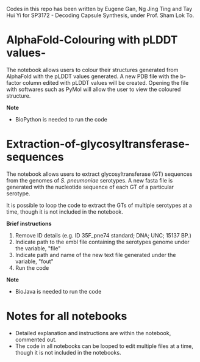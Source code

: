 Codes in this repo has been written by Eugene Gan, Ng Jing Ting and Tay Hui Yi for SP3172 - Decoding Capsule Synthesis, under Prof. Sham Lok To.

# AlphaFold-Colouring with pLDDT values-
The notebook allows users to colour their structures generated from AlphaFold with the pLDDT values generated. 
A new PDB file with the b-factor column edited with pLDDT values will be created. Opening the file with softwares such as PyMol will allow the user to view the coloured structure.

**Note**
- BioPython is needed to run the code 

# Extraction-of-glycosyltransferase-sequences
The notebook allows users to extract glycosyltransferase (GT) sequences from the genomes of *S. pneumoniae* serotypes. A new fasta file is generated with the nucleotide sequence of each GT of a particular serotype.

It is possible to loop the code to extract the GTs of multiple serotypes at a time, though it is not included in the notebook.

**Brief instructions** 
1. Remove ID details (e.g. ID   35F_pne74  standard; DNA; UNC; 15137 BP.)
2. Indicate path to the embl file containing the serotypes genome under the variable, "file" 
3. Indicate path and name of the new text file generated under the variable, "fout"
4. Run the code 

**Note**
- BioJava is needed to run the code 

# Notes for all notebooks 
- Detailed explanation and instructions are within the notebook, commented out.
- The code in all notebooks can be looped to edit multiple files at a time, though it is not included in the notebooks.


